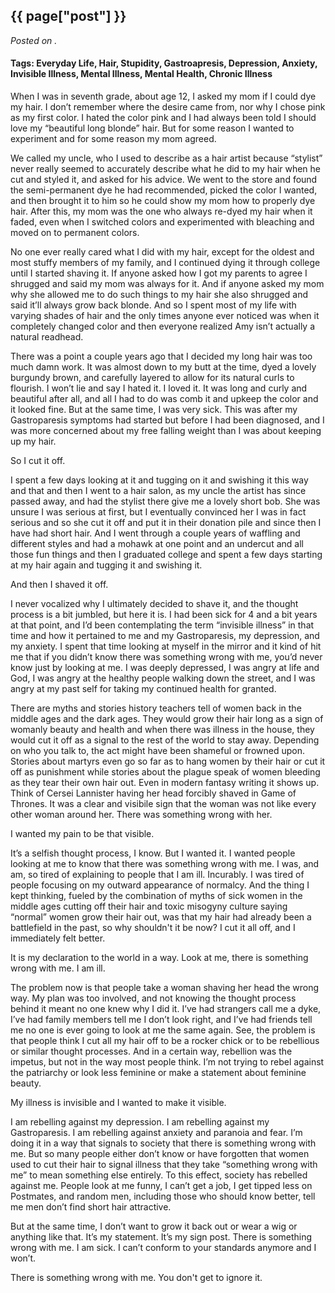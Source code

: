 

## {{ page["post"] }}

*Posted on <!--{ page["date"] }-->.*

#### Tags: Everyday Life, Hair, Stupidity, Gastroapresis, Depression, Anxiety, Invisible Illness, Mental Illness, Mental Health, Chronic Illness

When I was in seventh grade, about age 12, I asked my mom if I could dye my hair.  I don’t remember where the desire came from, nor why I chose pink as my first color.  I hated the color pink and I had always been told I should love my “beautiful long blonde” hair.  But for some reason I wanted to experiment and for some reason my mom agreed.  

We called my uncle, who I used to describe as a hair artist because “stylist” never really seemed to accurately describe what he did to my hair when he cut and styled it, and asked for his advice.  We went to the store and found the semi-permanent dye he had recommended, picked the color I wanted, and then brought it to him so he could show my mom how to properly dye hair.  After this, my mom was the one who always re-dyed my hair when it faded, even when I switched colors and experimented with bleaching and moved on to permanent colors.

No one ever really cared what I did with my hair, except for the oldest and most stuffy members of my family, and I continued dying it through college until I started shaving it.  If anyone asked how I got my parents to agree I shrugged and said my mom was always for it.  And if anyone asked my mom why she allowed me to do such things to my hair she also shrugged and said it’ll always grow back blonde.  And so I spent most of my life with varying shades of hair and the only times anyone ever noticed was when it completely changed color and then everyone realized Amy isn’t actually a natural readhead.

There was a point a couple years ago that I decided my long hair was too much damn work.  It was almost down to my butt at the time, dyed a lovely burgundy brown, and carefully layered to allow for its natural curls to flourish.  I won’t lie and say I hated it.  I loved it.  It was long and curly and beautiful after all, and all I had to do was comb it and upkeep the color and it looked fine.  But at the same time, I was very sick.  This was after my Gastroparesis symptoms had started but before I had been diagnosed, and I was more concerned about my free falling weight than I was about keeping up my hair.

So I cut it off.

I spent a few days looking at it and tugging on it and swishing it this way and that and then I went to a hair salon, as my uncle the artist has since passed away, and had the stylist there give me a lovely short bob.  She was unsure I was serious at first, but I eventually convinced her I was in fact serious and so she cut it off and put it in their donation pile and since then I have had short hair.  And I went through a couple years of waffling and different styles and had a mohawk at one point and an undercut and all those fun things and then I graduated college and spent a few days starting at my hair again and tugging it and swishing it.

And then I shaved it off.

I never vocalized why I ultimately decided to shave it, and the thought process is a bit jumbled, but here it is.  I had been sick for 4 and a bit years at that point, and I’d been contemplating the term “invisible illness” in that time and how it pertained to me and my Gastroparesis, my depression, and my anxiety.  I spent that time looking at myself in the mirror and it kind of hit me that if you didn’t know there was something wrong with me, you’d never know just by looking at me.  I was deeply depressed, I was angry at life and God, I was angry at the healthy people walking down the street, and I was angry at my past self for taking my continued health for granted.

There are myths and stories history teachers tell of women back in the middle ages and the dark ages.  They would grow their hair long as a sign of womanly beauty and health and when there was illness in the house, they would cut it off as a signal to the rest of the world to stay away.  Depending on who you talk to, the act might have been shameful or frowned upon.  Stories about martyrs even go so far as to hang women by their hair or cut it off as punishment while stories about the plague speak of women bleeding as they tear their own hair out.  Even in modern fantasy writing it shows up.  Think of Cersei Lannister having her head forcibly shaved in Game of Thrones.  It was a clear and visibile sign that the woman was not like every other woman around her.  There was something wrong with her.

I wanted my pain to be that visible.

It’s a selfish thought process, I know.  But I wanted it.  I wanted people looking at me to know that there was something wrong with me.  I was, and am, so tired of explaining to people that I am ill.  Incurably.  I was tired of people focusing on my outward appearance of normalcy.  And the thing I kept thinking, fueled by the combination of myths of sick women in the middle ages cutting off their hair and toxic misogyny culture saying “normal” women grow their hair out, was that my hair had already been a battlefield in the past, so why shouldn't it be now?  I cut it all off, and I immediately felt better.

It is my declaration to the world in a way.  Look at me, there is something wrong with me.  I am ill.

The problem now is that people take a woman shaving her head the wrong way.  My plan was too involved, and not knowing the thought process behind it meant no one knew why I did it.  I’ve had strangers call me a dyke, I’ve had family members tell me I don’t look right, and I’ve had friends tell me no one is ever going to look at me the same again.  See, the problem is that people think I cut all my hair off to be a rocker chick or to be rebellious or similar thought processes.  And in a certain way, rebellion was the impetus, but not in the way most people think.  I’m not trying to rebel against the patriarchy or look less feminine or make a statement about feminine beauty.

My illness is invisible and I wanted to make it visible.

I am rebelling against my depression.  I am rebelling against my Gastroparesis.  I am rebelling against anxiety and paranoia and fear.  I’m doing it in a way that signals to society that there is something wrong with me.  But so many people either don’t know or have forgotten that women used to cut their hair to signal illness that they take “something wrong with me” to mean something else entirely.  To this effect, society has rebelled against me.  People look at me funny, I can’t get a job, I get tipped less on Postmates, and random men, including those who should know better, tell me men don’t find short hair attractive.

But at the same time, I don’t want to grow it back out or wear a wig or anything like that.  It’s my statement.  It’s my sign post.  There is something wrong with me.  I am sick.  I can’t conform to your standards anymore and I won’t.  

There is something wrong with me.  You don't get to ignore it.
